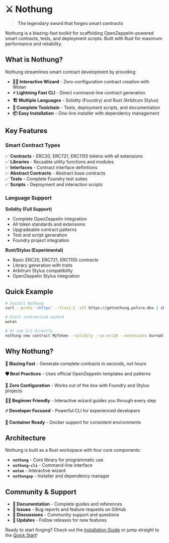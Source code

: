 # ⚔️ Nothung

> **The legendary sword that forges smart contracts**

Nothung is a blazing-fast toolkit for scaffolding OpenZeppelin-powered smart contracts, tests, and deployment scripts. Built with Rust for maximum performance and reliability.

## What is Nothung?

Nothung streamlines smart contract development by providing:

- **🧙‍♂️ Interactive Wizard** - Zero-configuration contract creation with Wotan
- **⚡ Lightning Fast CLI** - Direct command-line contract generation  
- **🏗️ Multiple Languages** - Solidity (Foundry) and Rust (Arbitrum Stylus)
- **🔧 Complete Toolchain** - Tests, deployment scripts, and documentation
- **📦 Easy Installation** - One-line installer with dependency management

## Key Features

### Smart Contract Types
✅ **Contracts** - ERC20, ERC721, ERC1155 tokens with all extensions  
✅ **Libraries** - Reusable utility functions and modules  
✅ **Interfaces** - Contract interface definitions  
✅ **Abstract Contracts** - Abstract base contracts  
✅ **Tests** - Complete Foundry test suites  
✅ **Scripts** - Deployment and interaction scripts  

### Language Support

**Solidity (Full Support)**
- Complete OpenZeppelin integration
- All token standards and extensions
- Upgradeable contract patterns
- Test and script generation
- Foundry project integration

**Rust/Stylus (Experimental)**
- Basic ERC20, ERC721, ERC1155 contracts
- Library generation with traits
- Arbitrum Stylus compatibility
- OpenZeppelin Stylus integration

## Quick Example

```bash
# Install Nothung
curl --proto '=https' --tlsv1.2 -sSf https://getnothung.pxlvre.dev | sh

# Start interactive wizard
wotan

# Or use CLI directly
nothung new contract MyToken --solidity --oz-erc20 --extensions burnable,pausable
```

## Why Nothung?

**🚀 Blazing Fast** - Generate complete contracts in seconds, not hours

**🛡️ Best Practices** - Uses official OpenZeppelin templates and patterns

**🔄 Zero Configuration** - Works out of the box with Foundry and Stylus projects

**🧙‍♂️ Beginner Friendly** - Interactive wizard guides you through every step

**⚡ Developer Focused** - Powerful CLI for experienced developers

**🐳 Container Ready** - Docker support for consistent environments

## Architecture

Nothung is built as a Rust workspace with four core components:

- **`nothung`** - Core library for programmatic use
- **`nothung-cli`** - Command-line interface
- **`wotan`** - Interactive wizard
- **`nothungup`** - Installer and dependency manager

## Community & Support

- **📖 Documentation** - Complete guides and references
- **🐛 Issues** - Bug reports and feature requests on GitHub
- **💬 Discussions** - Community support and questions
- **🔄 Updates** - Follow releases for new features

Ready to start forging? Check out the [Installation Guide](./installation.md) or jump straight to the [Quick Start](./quick-start.md)!